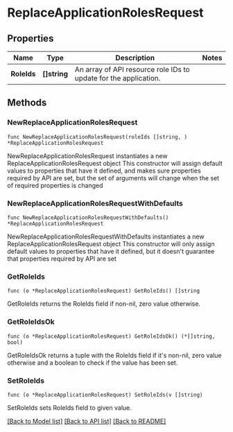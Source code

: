 # ReplaceApplicationRolesRequest

## Properties

Name | Type | Description | Notes
------------ | ------------- | ------------- | -------------
**RoleIds** | **[]string** | An array of API resource role IDs to update for the application. | 

## Methods

### NewReplaceApplicationRolesRequest

`func NewReplaceApplicationRolesRequest(roleIds []string, ) *ReplaceApplicationRolesRequest`

NewReplaceApplicationRolesRequest instantiates a new ReplaceApplicationRolesRequest object
This constructor will assign default values to properties that have it defined,
and makes sure properties required by API are set, but the set of arguments
will change when the set of required properties is changed

### NewReplaceApplicationRolesRequestWithDefaults

`func NewReplaceApplicationRolesRequestWithDefaults() *ReplaceApplicationRolesRequest`

NewReplaceApplicationRolesRequestWithDefaults instantiates a new ReplaceApplicationRolesRequest object
This constructor will only assign default values to properties that have it defined,
but it doesn't guarantee that properties required by API are set

### GetRoleIds

`func (o *ReplaceApplicationRolesRequest) GetRoleIds() []string`

GetRoleIds returns the RoleIds field if non-nil, zero value otherwise.

### GetRoleIdsOk

`func (o *ReplaceApplicationRolesRequest) GetRoleIdsOk() (*[]string, bool)`

GetRoleIdsOk returns a tuple with the RoleIds field if it's non-nil, zero value otherwise
and a boolean to check if the value has been set.

### SetRoleIds

`func (o *ReplaceApplicationRolesRequest) SetRoleIds(v []string)`

SetRoleIds sets RoleIds field to given value.



[[Back to Model list]](../README.md#documentation-for-models) [[Back to API list]](../README.md#documentation-for-api-endpoints) [[Back to README]](../README.md)


